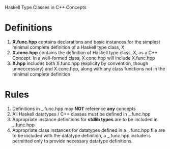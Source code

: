 Haskell Type Classes in C++ Concepts


# Definitions 

1. **X.func.hpp** contains declarations and basic instances for the simplest minimal complete definition of a Haskell type class, X 
2. **X.conc.hpp** contains the definition of Haskell type class, X, as a C++ Concept. In a well-formed class, X.conc.hpp will include X.func.hpp
3. **X.hpp** includes both X.func.hpp (explicity by convention, though unneccessary) and X.conc.hpp, along with any class functions not in the minimal complete definition 


# Rules
1. Definitions in \_.func.hpp may **NOT** reference **any** concepts
2. All Haskell datatypes / C++ classes must be defined in \_.func.hpp 
3. Appropriate instance definitions for **stdlib types** are to be included in \_.func.hpp
4. Appropriate class instances for datatypes defined in a \_.func.hpp file are to be included with the datatype definition, a \_.func.hpp include is permitted only to provide necessary datatype definitions.  

